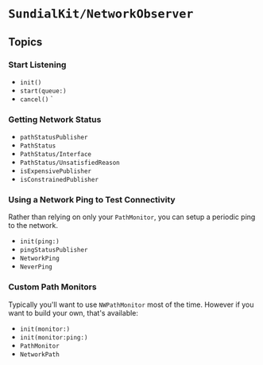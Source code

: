 # ``SundialKit/NetworkObserver``

## Topics

### Start Listening

- ``init()``
- ``start(queue:)``
- ``cancel()``
`
### Getting Network Status

- ``pathStatusPublisher``
- ``PathStatus``
- ``PathStatus/Interface``
- ``PathStatus/UnsatisfiedReason``
- ``isExpensivePublisher``
- ``isConstrainedPublisher``

### Using a Network Ping to Test Connectivity

Rather than relying on only your `PathMonitor`, you can setup a periodic ping to the network.

- ``init(ping:)``
- ``pingStatusPublisher``
- ``NetworkPing``
- ``NeverPing``

### Custom Path Monitors

Typically you'll want to use `NWPathMonitor` most of the time. However if you want to build your own, that's available:

- ``init(monitor:)``
- ``init(monitor:ping:)``
- ``PathMonitor``
- ``NetworkPath``
